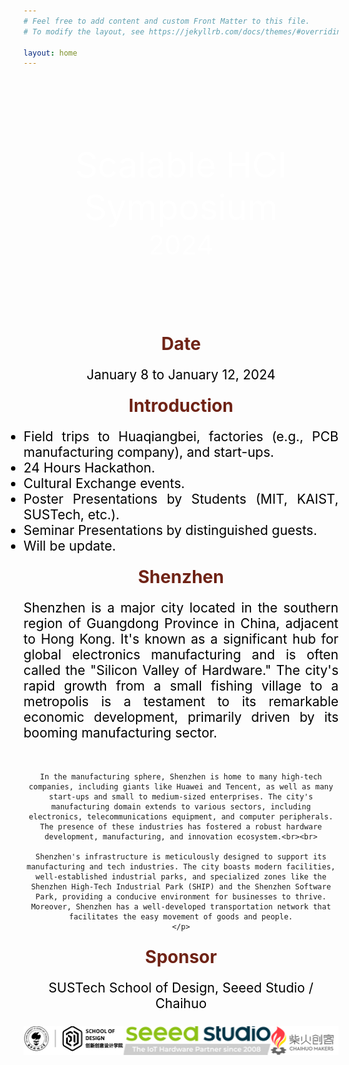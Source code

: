 ```yaml
---
# Feel free to add content and custom Front Matter to this file.
# To modify the layout, see https://jekyllrb.com/docs/themes/#overriding-theme-defaults

layout: home
---
```


<div class="image-container">
    <div class="text-container">
        <p class="line1">Scalable HCI Symposium</p>
        <p class="line2">2024</p>
    </div>
</div>

<div class="section-title">
    <h1 class="custom-h1">Date</h1>
    <p class="section-content-center">
    January 8 to January 12, 2024
    </p>
</div>

<div class="section-title">
    <h1 class="custom-h1">Introduction</h1>
    <ul class="section-content-left">
    <li>Field trips to Huaqiangbei, factories (e.g., PCB manufacturing company), and start-ups.</li>
    <li>24 Hours Hackathon.</li>
    <li>Cultural Exchange events.</li> 
    <li>Poster Presentations by Students (MIT, KAIST, SUSTech, etc.).</li>
    <li>Seminar Presentations by distinguished guests.</li>
    <li>Will be update.</li>
    </ul>
</div>

<div class="section-title">
    <h1 class="custom-h1">Shenzhen</h1>
    <p class="section-content-left">
    Shenzhen is a major city located in the southern region of Guangdong Province in China, adjacent to Hong Kong. It's known as a significant hub for global electronics manufacturing and is often called the "Silicon Valley of Hardware." The city's rapid growth from a small fishing village to a metropolis is a testament to its remarkable economic development, primarily driven by its booming manufacturing sector.<br><br>

    In the manufacturing sphere, Shenzhen is home to many high-tech companies, including giants like Huawei and Tencent, as well as many start-ups and small to medium-sized enterprises. The city's manufacturing domain extends to various sectors, including electronics, telecommunications equipment, and computer peripherals. The presence of these industries has fostered a robust hardware development, manufacturing, and innovation ecosystem.<br><br>

    Shenzhen's infrastructure is meticulously designed to support its manufacturing and tech industries. The city boasts modern facilities, well-established industrial parks, and specialized zones like the Shenzhen High-Tech Industrial Park (SHIP) and the Shenzhen Software Park, providing a conducive environment for businesses to thrive. Moreover, Shenzhen has a well-developed transportation network that facilitates the easy movement of goods and people.
    </p>
</div>

<div class="section-title">
    <h1 class="custom-h1">Sponsor</h1>
    <p class="section-content-center">
    SUSTech School of Design, Seeed Studio / Chaihuo 
    </p>
</div>

![Logo](assets/logocombine.jpg)

<style>
.image-container {
    position: relative;
    width: 100%;
    height: 400px; /* 根据你的图片和设计需求调整高度 */
    background-image: url('assets/Background.jpg'); /* 根据你的图片路径调整 */
    background-size: cover;
    background-position: center;
}

.text-container {
    position: absolute;
    top: 50%;
    left: 50%;
    transform: translate(-50%, -50%);
    color: white;
    text-align: center; /* 添加这行来水平居中文本 */
    width: 100%; /* 添加这行来确保文本容器宽度和图片一致 */
}

.line1 {
    font-size: 4em;
    margin: 0;
    front-weight: bold;
}

.line2 {
    font-size: 3em;
    margin: 0;
}

.custom-h1 {
    font-size: 2em; /* 或其他你需要的大小 */
    font-weight: bold; /* 使文本加粗 */
    color: #6f2316; /* 设置文本颜色为红色 */
    text-align: center; /* 居中文本 */
    margin: 0; /* 移除默认的边距 */
    padding: 10px 0; /* 可选：添加一些上下填充 */
}

/* 如果你想让每个标题在一个特定的区域或者容器中居中，你也可以使用 .section-title 类： */
.section-title {
    text-align: center; /* 这会使容器内的所有元素居中 */
}

.section-content-left {
    color: black; /* 设置文本颜色为黑色 */
    text-align: justify; /* 居中文本 */
    hyphens: auto; /* 添加连字符 */
    margin: 0; /* 移除默认的边距 */
    padding: 10px 0; /* 可选：添加一些上下填充 */
    font-size: 1.5em; /* 设置字体大小，根据需要调整 */
}

.section-content-center {
    color: black; /* 设置文本颜色为黑色 */
    text-align: center; /* 居中文本 */
    margin: 0; /* 移除默认的边距 */
    padding: 10px 0; /* 可选：添加一些上下填充 */
    font-size: 1.5em; /* 设置字体大小，根据需要调整 */
}

</style>